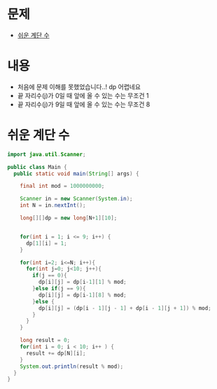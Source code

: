 # 문제
* [쉬운 계단 수](https://www.acmicpc.net/problem/10844)
# 내용 
* 처음에 문제 이해를 못했었습니다..! dp 어렵네요 
* 끝 자리수(j)가 0일 때 앞에 올 수 있는 수는 무조건 1
* 끝 자리수(j)가 9일 때 앞에 올 수 있는 수는 무조건 8

# 쉬운 계단 수

```java
import java.util.Scanner;

public class Main {
  public static void main(String[] args) {

    final int mod = 1000000000;

    Scanner in = new Scanner(System.in);
    int N = in.nextInt();

    long[][]dp = new long[N+1][10];


    for(int i = 1; i <= 9; i++) {
      dp[1][i] = 1;
    }

    for(int i=2; i<=N; i++){
      for(int j=0; j<10; j++){
        if(j == 0){
          dp[i][j] = dp[i-1][1] % mod;
        }else if(j == 9){
          dp[i][j] = dp[i-1][8] % mod;
        }else {
          dp[i][j] = (dp[i - 1][j - 1] + dp[i - 1][j + 1]) % mod;
        }
      }
    }

    long result = 0;
    for(int i = 0; i < 10; i++ ) {
      result += dp[N][i];
    }
    System.out.println(result % mod);
  }
}

```
